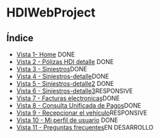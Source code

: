 # HDIWebProject

## Índice


* [Vista 1- Home](https://veronidas.github.io/HDIWebProject-master/Index.html) DONE
* [Vista 2 - Pólizas HDI detalle](https://veronidas.github.io/HDIWebProject-master/polizasHDI-detalle.html) DONE
* [Vista 3 - Siniestros](https://veronidas.github.io/HDIWebProject-master/Siniestros.html)DONE
* [Vista 4 - Siniestros-detalle](https://veronidas.github.io/HDIWebProject-master/Siniestros-detalle.html)DONE
* [Vista 5 - Siniestros-detalle2](https://veronidas.github.io/HDIWebProject-master/Siniestros-detalle2.html) DONE
* [Vista 6 - Siniestros-detalle3](https://veronidas.github.io/HDIWebProject-master/Siniestros-detalle3.html)RESPONSIVE
* [Vista 7 - Facturas electronicas](https://veronidas.github.io/HDIWebProject-master/Factura.html)DONE
* [Vista 8 - Consulta Unificada de Pagos](https://veronidas.github.io/HDIWebProject-master/Consulta.html)DONE
* [Vista 9 - Recepcionar el vehículo](https://veronidas.github.io/HDIWebProject-master/Recepcionar.html)RESPONSIVE
* [Vista 10 - Mi perfil de usuario](https://veronidas.github.io/HDIWebProject-master/Perfil.html) DONE
* [Vista 11 - Preguntas frecuentes](https://veronidas.github.io/HDIWebProject-master/Preguntas.html)EN DESARROLLO





